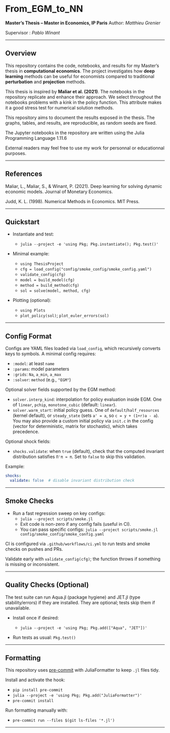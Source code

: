 # From_EGM_to_NN
**Master’s Thesis – Master in Economics, IP Paris**
Author: *Matthieu Grenier*

Supervisor : *Pablo Winant*

---

## Overview

This repository contains the code, notebooks, and results for my Master’s thesis in **computational economics**.
The project investigates how **deep learning** methods can be useful for economists compared to traditional **perturbation** and **projection** methods.

This thesis is inspired by **Maliar et al. (2021)**. The notebooks in the repository replicate and enhance their approach. We select throughout the notebooks problems with a kink in the policy function. This attribute makes it a good stress test for numerical solution methods.

This repository aims to document the results exposed in the thesis. The graphs, tables, and results, are reproducible, as random seeds are fixed.

The Jupyter notebooks in the repository are written using the Julia Programming Language 1.11.6

External readers may feel free to use my work for personnal or educationnal purposes.

---
## References

Maliar, L., Maliar, S., & Winant, P. (2021). Deep learning for solving dynamic economic models. Journal of Monetary Economics.

Judd, K. L. (1998). Numerical Methods in Economics. MIT Press.

---

## Quickstart

- Instantiate and test:
  - `julia --project -e 'using Pkg; Pkg.instantiate(); Pkg.test()'`

- Minimal example:
  - `using ThesisProject`
  - `cfg = load_config("config/smoke_config/smoke_config.yaml")`
  - `validate_config(cfg)`
  - `model = build_model(cfg)`
  - `method = build_method(cfg)`
  - `sol = solve(model, method, cfg)`

- Plotting (optional):
  - `using Plots`
  - `plot_policy(sol)`; `plot_euler_errors(sol)`

---

## Config Format

Configs are YAML files loaded via `load_config`, which recursively converts keys to symbols. A minimal config requires:
- `:model`: at least `name`
- `:params`: model parameters
- `:grids`: `Na`, `a_min`, `a_max`
- `:solver`: `method` (e.g., `"EGM"`)

Optional solver fields supported by the EGM method:
- `solver.interp_kind`: interpolation for policy evaluation inside EGM. One of `linear`, `pchip`, `monotone_cubic` (default: `linear`).
- `solver.warm_start`: initial policy guess. One of `default`/`half_resources` (kernel default), or `steady_state` (sets `a' = a`, so `c = y + (1+r)a - a`). You may also provide a custom initial policy via `init.c` in the config (vector for deterministic, matrix for stochastic), which takes precedence.

Optional shock fields:
- `shocks.validate`: when `true` (default), check that the computed invariant distribution satisfies `Π'π ≈ π`. Set to `false` to skip this validation.

Example:

```yaml
shocks:
  validate: false  # disable invariant distribution check
```

---

## Smoke Checks

- Run a fast regression sweep on key configs:
  - `julia --project scripts/smoke.jl`
  - Exit code is non-zero if any config fails (useful in CI).
  - You can pass specific configs: `julia --project scripts/smoke.jl config/smoke_config/smoke_config.yaml`

CI is configured via `.github/workflows/ci.yml` to run tests and smoke checks on pushes and PRs.

Validate early with `validate_config(cfg)`; the function throws if something is missing or inconsistent.

---

## Quality Checks (Optional)

The test suite can run Aqua.jl (package hygiene) and JET.jl (type stability/errors) if they are installed. They are optional; tests skip them if unavailable.

- Install once if desired:
  - `julia --project -e 'using Pkg; Pkg.add(["Aqua", "JET"])'`

- Run tests as usual: `Pkg.test()`

---

## Formatting

This repository uses [pre-commit](https://pre-commit.com/) with JuliaFormatter to keep `.jl` files tidy.

Install and activate the hook:

- `pip install pre-commit`
- `julia --project -e 'using Pkg; Pkg.add("JuliaFormatter")'`
- `pre-commit install`

Run formatting manually with:

- `pre-commit run --files $(git ls-files '*.jl')`

---
